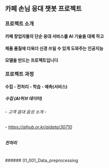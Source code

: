 ## 카페 손님 응대 챗봇 프로젝트


###  프로젝트 소개

#### 카페 창업자들의 단순 응대 서비스를 AI 기술을 대체 하고
#### 제품 품질에 더욱더 신경 쓰일 수 있게 도와주는 인공지능
#### 모델을 만드는 프로젝트입니다


### 프로젝트 과정

#### 수집 - 전처리 - 학습 - 예측(서비스)


#####    수집 (AI허브 데이터)
###### - 고객 음대 음성 소개 - 
###### - https://aihub.or.kr/aidata/30710


#####   전처리 
<br>
######  01_001_Data_preprocessing


     



